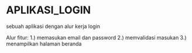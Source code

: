 # APLIKASI_LOGIN
sebuah aplikasi dengan alur kerja login

Alur fitur:
1.) memasukan email dan password
2.) memvalidasi masukan
3.) menampilkan halaman beranda

